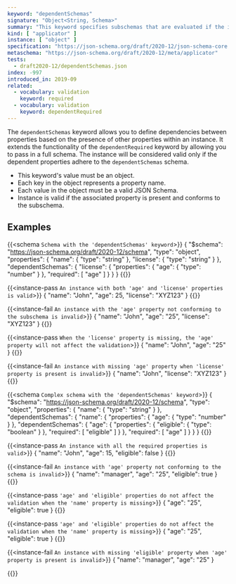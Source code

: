 ```yaml
---
keyword: "dependentSchemas"
signature: "Object<String, Schema>"
summary: "This keyword specifies subschemas that are evaluated if the instance is an object and contains a certain property."
kind: [ "applicator" ]
instance: [ "object" ]
specification: "https://json-schema.org/draft/2020-12/json-schema-core.html#section-10.2.2.4"
metaschema: "https://json-schema.org/draft/2020-12/meta/applicator"
tests:
  - draft2020-12/dependentSchemas.json
index: -997
introduced_in: 2019-09
related:
  - vocabulary: validation
    keyword: required
  - vocabulary: validation
    keyword: dependentRequired
---
```


The `dependentSchemas` keyword allows you to define dependencies between properties based on the presence of other properties within an instance. It extends the functionality of the `dependentRequired` keyword by allowing you to pass in a full schema. The instance will be considered valid only if the dependent properties adhere to the `dependentSchemas` schema.

* This keyword's value must be an object.
* Each key in the object represents a property name.
* Each value in the object must be a valid JSON Schema.
* Instance is valid if the associated property is present and conforms to the subschema.

## Examples

{{<schema `Schema with the 'dependentSchemas' keyword`>}}
{
  "$schema": "https://json-schema.org/draft/2020-12/schema",
  "type": "object",
  "properties": {
    "name": { "type": "string" },
    "license": { "type": "string" }
  },
  "dependentSchemas": {
    "license": {
      "properties": {
        "age": { "type": "number" }
      },
      "required": [ "age" ]
    }
  }
}
{{</schema>}}

{{<instance-pass `An instance with both 'age' and 'license' properties is valid`>}}
{
  "name": "John",
  "age": 25,
  "license": "XYZ123"
}
{{</instance-pass>}}

{{<instance-fail `An instance with the 'age' property not conforming to the subschema is invalid`>}}
{
  "name": "John",
  "age": "25",
  "license": "XYZ123"
}
{{</instance-fail>}}

{{<instance-pass `When the 'license' property is missing, the 'age' property will not affect the validation`>}}
{
  "name": "John",
  "age": "25"
}
{{</instance-pass>}}

{{<instance-fail `An instance with missing 'age' property when 'license' property is present is invalid`>}}
{
  "name": "John",
  "license": "XYZ123"
}
{{</instance-fail>}}

{{<schema `Complex schema with the 'dependentSchemas' keyword`>}}
{
  "$schema": "https://json-schema.org/draft/2020-12/schema",
  "type": "object",
  "properties": {
    "name": { "type": "string" }
  },
  "dependentSchemas": {
    "name": {
      "properties": {
        "age": { "type": "number" }
      },
      "dependentSchemas": {
        "age": {
          "properties": {
            "eligible": { "type": "boolean" }
          },
          "required": [ "eligible" ]
        }
      },
      "required": [ "age" ]
    }
  }
}
{{</schema>}}

{{<instance-pass `An instance with all the required properties is valid`>}}
{
  "name": "John",
  "age": 15,
  "eligible": false
}
{{</instance-pass>}}

{{<instance-fail `An instance with 'age' property not conforming to the schema is invalid`>}}
{
  "name": "manager",
  "age": "25",
  "eligible": true
}
{{</instance-fail>}}

{{<instance-pass `'age' and 'eligible' properties do not affect the validation when the 'name' property is missing`>}}
{
  "age": "25",
  "eligible": true
}
{{</instance-pass>}}

{{<instance-pass `'age' and 'eligible' properties do not affect the validation when the 'name' property is missing`>}}
{
  "age": "25",
  "eligible": true
}
{{</instance-pass>}}

{{<instance-fail `An instance with missing 'eligible' property when 'age' property is present is invalid`>}}
{
  "name": "manager",
  "age": "25"
}

{{</instance-fail>}}
